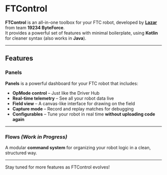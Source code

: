# FTControl

**FTControl** is an all-in-one toolbox for your FTC robot, developed by [**Lazar**](https://bylazar.com) from team **19234 ByteForce**.  
It provides a powerful set of features with minimal boilerplate, using **Kotlin** for cleaner syntax (also works in **Java**).

---

## Features

### Panels

**Panels** is a powerful dashboard for your FTC robot that includes:

- **OpMode control** – Just like the Driver Hub  
- **Real-time telemetry** – See all your robot data live  
- **Field view** – A canvas-like interface for drawing on the field  
- **Capture mode** – Record and replay matches for debugging  
- **Configurables** – Tune your robot in real time **without uploading code again**

---

### Flows *(Work in Progress)*

A modular **command system** for organizing your robot logic in a clean, structured way.

---

Stay tuned for more features as FTControl evolves!